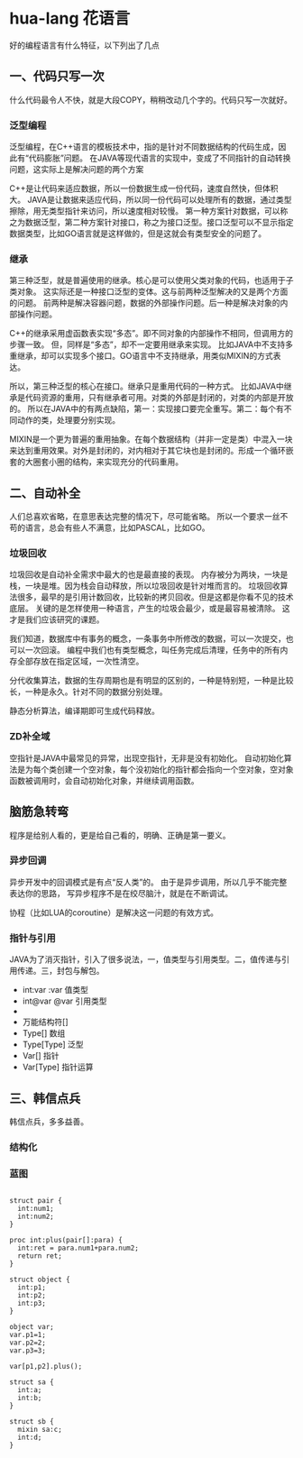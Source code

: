 # hua-lang 花语言

好的编程语言有什么特征，以下列出了几点

## 一、代码只写一次

什么代码最令人不快，就是大段COPY，稍稍改动几个字的。代码只写一次就好。

### 泛型编程
泛型编程，在C++语言的模板技术中，指的是针对不同数据结构的代码生成，因此有“代码膨胀”问题。
在JAVA等现代语言的实现中，变成了不同指针的自动转换问题，这实际上是解决问题的两个方案

C++是让代码来适应数据，所以一份数据生成一份代码，速度自然快，但体积大。
JAVA是让数据来适应代码，所以同一份代码可以处理所有的数据，通过类型擦除，用无类型指针来访问，所以速度相对较慢。
第一种方案针对数据，可以称之为数据泛型，第二种方案针对接口，称之为接口泛型。接口泛型可以不显示指定数据类型，比如GO语言就是这样做的，但是这就会有类型安全的问题了。

### 继承
第三种泛型，就是普遍使用的继承。核心是可以使用父类对象的代码，也适用于子类对象。
这实际还是一种接口泛型的变体。这与前两种泛型解决的又是两个方面的问题。
前两种是解决容器问题，数据的外部操作问题。后一种是解决对象的内部操作问题。

C++的继承采用虚函数表实现“多态”。即不同对象的内部操作不相同，但调用方的步骤一致。
但，同样是“多态”，却不一定要用继承来实现。
比如JAVA中不支持多重继承，却可以实现多个接口。GO语言中不支持继承，用类似MIXIN的方式表达。

所以，第三种泛型的核心在接口。继承只是重用代码的一种方式。
比如JAVA中继承是代码资源的重用，只有继承者可用。对类的外部是封闭的，对类的内部是开放的。
所以在JAVA中的有两点缺陷，第一：实现接口要完全重写。第二：每个有不同动作的类，处理要分别实现。

MIXIN是一个更为普遍的重用抽象。在每个数据结构（并非一定是类）中混入一块来达到重用效果。对外是封闭的，对内相对于其它块也是封闭的。形成一个循环嵌套的大圈套小圈的结构，来实现充分的代码重用。

## 二、自动补全

人们总喜欢省略，在意思表达完整的情况下，尽可能省略。
所以一个要求一丝不苟的语言，总会有些人不满意，比如PASCAL，比如GO。

### 垃圾回收
垃圾回收是自动补全需求中最大的也是最直接的表现。
内存被分为两块，一块是栈，一块是堆。因为栈会自动释放，所以垃圾回收是针对堆而言的。
垃圾回收算法很多，最早的是引用计数回收，比较新的拷贝回收。但是这都是你看不见的技术底层。
关键的是怎样使用一种语言，产生的垃圾会最少，或是最容易被清除。
这才是我们应该研究的课题。

我们知道，数据库中有事务的概念，一条事务中所修改的数据，可以一次提交，也可以一次回滚。
编程中我们也有类型概念，叫任务完成后清理，任务中的所有内存全部存放在指定区域，一次性清空。

分代收集算法，数据的生存周期也是有明显的区别的，一种是特别短，一种是比较长，一种是永久。针对不同的数据分别处理。

静态分析算法，编译期即可生成代码释放。

### ZD补全域

空指针是JAVA中最常见的异常，出现空指针，无非是没有初始化。
自动初始化算法是为每个类创建一个空对象，每个没初始化的指针都会指向一个空对象，空对象函数被调用时，会自动初始化对象，并继续调用函数。

## 脑筋急转弯

程序是给别人看的，更是给自己看的，明确、正确是第一要义。

### 异步回调
异步开发中的回调模式是有点“反人类”的。
由于是异步调用，所以几乎不能完整表达你的思路，
写异步程序不是在绞尽脑汁，就是在不断调试。

协程（比如LUA的coroutine）是解决这一问题的有效方式。

### 指针与引用
JAVA为了消灭指针，引入了很多说法，一，值类型与引用类型。二，值传递与引用传递。三，封包与解包。

* int:var :var 值类型
* int@var @var 引用类型
* 
* 万能结构符[]
* Type[] 数组
* Type[Type] 泛型
* Var[] 指针
* Var[Type] 指针运算


## 三、韩信点兵

韩信点兵，多多益善。

### 结构化


### 蓝图




```

struct pair {
  int:num1;
  int:num2;
}

proc int:plus(pair[]:para) {
  int:ret = para.num1+para.num2;
  return ret;
}

struct object {
  int:p1;
  int:p2;
  int:p3;
}

object var;
var.p1=1;
var.p2=2;
var.p3=3;

var[p1,p2].plus();

```


```
struct sa {
  int:a;
  int:b;
}

struct sb {
  mixin sa:c;
  int:d;
}

```
